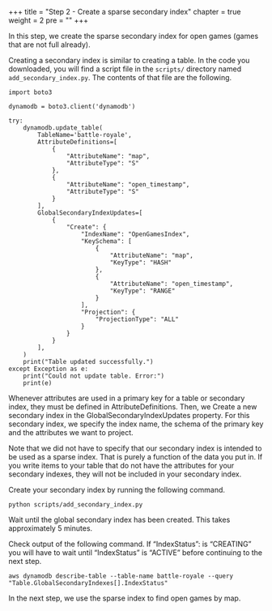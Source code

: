 +++
title = "Step 2 - Create a sparse secondary index"
chapter = true
weight = 2
pre = "<b></b>"
+++

In this step, we create the sparse secondary index for open games (games that are not full already).

Creating a secondary index is similar to creating a table. In the code you downloaded, you will find a script file in the `scripts/` directory named `add_secondary_index.py`. The contents of that file are the following.
````
import boto3

dynamodb = boto3.client('dynamodb')

try:
    dynamodb.update_table(
        TableName='battle-royale',
        AttributeDefinitions=[
            {
                "AttributeName": "map",
                "AttributeType": "S"
            },
            {
                "AttributeName": "open_timestamp",
                "AttributeType": "S"
            }
        ],
        GlobalSecondaryIndexUpdates=[
            {
                "Create": {
                    "IndexName": "OpenGamesIndex",
                    "KeySchema": [
                        {
                            "AttributeName": "map",
                            "KeyType": "HASH"
                        },
                        {
                            "AttributeName": "open_timestamp",
                            "KeyType": "RANGE"
                        }
                    ],
                    "Projection": {
                        "ProjectionType": "ALL"
                    }
                }
            }
        ],
    )
    print("Table updated successfully.")
except Exception as e:
    print("Could not update table. Error:")
    print(e)

````

Whenever attributes are used in a primary key for a table or secondary index, they must be defined in AttributeDefinitions. Then, we Create a new secondary index in the GlobalSecondaryIndexUpdates property. For this secondary index, we specify the index name, the schema of the primary key and the attributes we want to project.

Note that we did not have to specify that our secondary index is intended to be used as a sparse index. That is purely a function of the data you put in. If you write items to your table that do not have the attributes for your secondary indexes, they will not be included in your secondary index.

Create your secondary index by running the following command.
````
python scripts/add_secondary_index.py
````

Wait until the global secondary index has been created. This takes approximately 5 minutes.

Check output of the following command. If “IndexStatus”: is “CREATING” you will have to wait until “IndexStatus” is “ACTIVE” before continuing to the next step.
````
aws dynamodb describe-table --table-name battle-royale --query "Table.GlobalSecondaryIndexes[].IndexStatus"
````

In the next step, we use the sparse index to find open games by map.
